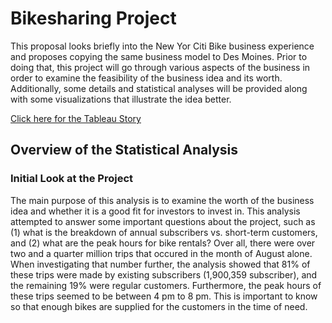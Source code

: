 # Bikesharing Project

This proposal looks briefly into the New Yor Citi Bike business experience and proposes copying the same business model to Des Moines. Prior to doing that, this project will go through various aspects of the business in order to examine the feasibility of the business idea and its worth. Additionally, some details and statistical analyses will be provided along with some visualizations that illustrate the idea better.

<a href="https://public.tableau.com/app/profile/noor.al.kubati/viz/Challenge15_16776484022280/Story1?publish=yes">Click here for the Tableau Story </a>

## Overview of the Statistical Analysis

### Initial Look at the Project
The main purpose of this analysis is to examine the worth of the business idea and whether it is a good fit for investors to invest in. This analysis attempted to answer some important questions about the project, such as (1) what is the breakdown of annual subscribers vs. short-term customers, and (2) what are the peak hours for bike rentals? Over all, there were over two and a quarter million trips that occured in the month of August alone. When investigating that number further, the analysis showed that 81% of these trips were made by existing subscribers (1,900,359 subscriber), and the remaining 19% were regular customers. Furthermore, the peak hours of these trips seemed to be between 4 pm to 8 pm. This is important to know so that enough bikes are supplied for the customers in the time of need.

### 
